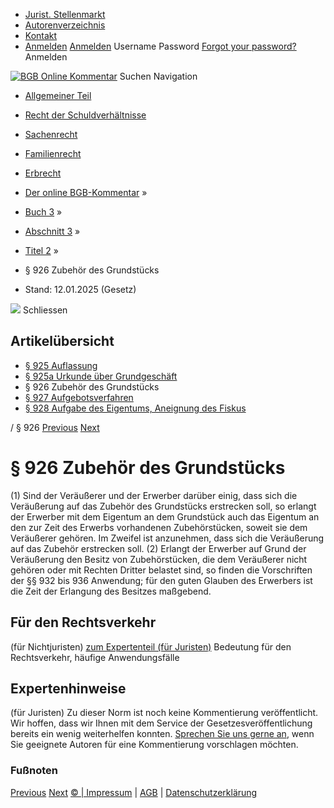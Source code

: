   * [Jurist. Stellenmarkt](https://bgb.kommentar.de/Buch-3/Abschnitt-3/Titel-2/</job-board> "Jurist. Stellenmarkt")
  * [Autorenverzeichnis](https://bgb.kommentar.de/Buch-3/Abschnitt-3/Titel-2/</Autorenverzeichnis> "Autorenverzeichnis")
  * [Kontakt](https://bgb.kommentar.de/Buch-3/Abschnitt-3/Titel-2/</Kontakt>)
  * [Anmelden](https://bgb.kommentar.de/Buch-3/Abschnitt-3/Titel-2/<#login> "show login form") [Anmelden](https://bgb.kommentar.de/Buch-3/Abschnitt-3/Titel-2/<#> "hide login form") Username Password
[Forgot your password?](https://bgb.kommentar.de/Buch-3/Abschnitt-3/Titel-2/</user/forgotpassword>) Anmelden 


[![BGB Online Kommentar](https://bgb.kommentar.de/extension/bgb/design/bgb/images/logo.png)](https://bgb.kommentar.de/Buch-3/Abschnitt-3/Titel-2/</> "BGB Online Kommentar")
Suchen
Navigation
  * [Allgemeiner Teil](https://bgb.kommentar.de/Buch-3/Abschnitt-3/Titel-2/</Buch-1>)
  * [Recht der Schuldverhältnisse](https://bgb.kommentar.de/Buch-3/Abschnitt-3/Titel-2/</Buch-2>)
  * [Sachenrecht](https://bgb.kommentar.de/Buch-3/Abschnitt-3/Titel-2/</Buch-3>)
  * [Familienrecht](https://bgb.kommentar.de/Buch-3/Abschnitt-3/Titel-2/</Buch-4>)
  * [Erbrecht](https://bgb.kommentar.de/Buch-3/Abschnitt-3/Titel-2/</Buch-5>)


  * [Der online BGB-Kommentar](https://bgb.kommentar.de/Buch-3/Abschnitt-3/Titel-2/</>) »
  * [Buch 3](https://bgb.kommentar.de/Buch-3/Abschnitt-3/Titel-2/</Buch-3>) »
  * [Abschnitt 3](https://bgb.kommentar.de/Buch-3/Abschnitt-3/Titel-2/</Buch-3/Abschnitt-3>) »
  * [Titel 2](https://bgb.kommentar.de/Buch-3/Abschnitt-3/Titel-2/</Buch-3/Abschnitt-3/Titel-2>) »
  * § 926 Zubehör des Grundstücks 
  * Stand: 12.01.2025 (Gesetz) 


![](https://vg01.met.vgwort.de/na/1c9909529ead4f509072c06d9081a7d5)
Schliessen 
## Artikelübersicht
  * [ § 925 Auflassung ](https://bgb.kommentar.de/Buch-3/Abschnitt-3/Titel-2/</Buch-3/Abschnitt-3/Titel-2/Auflassung>)
  * [ § 925a Urkunde über Grundgeschäft ](https://bgb.kommentar.de/Buch-3/Abschnitt-3/Titel-2/</Buch-3/Abschnitt-3/Titel-2/Urkunde-ueber-Grundgeschaeft>)
  * § 926 Zubehör des Grundstücks 
  * [ § 927 Aufgebotsverfahren ](https://bgb.kommentar.de/Buch-3/Abschnitt-3/Titel-2/</Buch-3/Abschnitt-3/Titel-2/Aufgebotsverfahren>)
  * [ § 928 Aufgabe des Eigentums, Aneignung des Fiskus ](https://bgb.kommentar.de/Buch-3/Abschnitt-3/Titel-2/</Buch-3/Abschnitt-3/Titel-2/Aufgabe-des-Eigentums-Aneignung-des-Fiskus>)


/ § 926 
[Previous](https://bgb.kommentar.de/Buch-3/Abschnitt-3/Titel-2/</Buch-3/Abschnitt-3/Titel-2/Urkunde-ueber-Grundgeschaeft> "§ 925a Urkunde über Grundgeschäft") [Next](https://bgb.kommentar.de/Buch-3/Abschnitt-3/Titel-2/</Buch-3/Abschnitt-3/Titel-2/Aufgebotsverfahren> "§ 927 Aufgebotsverfahren")
# § 926 Zubehör des Grundstücks
(1) Sind der Veräußerer und der Erwerber darüber einig, dass sich die Veräußerung auf das Zubehör des Grundstücks erstrecken soll, so erlangt der Erwerber mit dem Eigentum an dem Grundstück auch das Eigentum an den zur Zeit des Erwerbs vorhandenen Zubehörstücken, soweit sie dem Veräußerer gehören. Im Zweifel ist anzunehmen, dass sich die Veräußerung auf das Zubehör erstrecken soll.
(2) Erlangt der Erwerber auf Grund der Veräußerung den Besitz von Zubehörstücken, die dem Veräußerer nicht gehören oder mit Rechten Dritter belastet sind, so finden die Vorschriften der §§ 932 bis 936 Anwendung; für den guten Glauben des Erwerbers ist die Zeit der Erlangung des Besitzes maßgebend.
## Für den Rechtsverkehr 
(für Nichtjuristen)
[zum Expertenteil (für Juristen)](https://bgb.kommentar.de/Buch-3/Abschnitt-3/Titel-2/<#expertenhinweise>)
Bedeutung für den Rechtsverkehr, häufige Anwendungsfälle
## Expertenhinweise
(für Juristen)
Zu dieser Norm ist noch keine Kommentierung veröffentlicht. Wir hoffen, dass wir Ihnen mit dem Service der Gesetzesveröffentlichung bereits ein wenig weiterhelfen konnten. [Sprechen Sie uns gerne an](https://bgb.kommentar.de/Buch-3/Abschnitt-3/Titel-2/</Kontakt>), wenn Sie geeignete Autoren für eine Kommentierung vorschlagen möchten. 
### Fußnoten
[Previous](https://bgb.kommentar.de/Buch-3/Abschnitt-3/Titel-2/</Buch-3/Abschnitt-3/Titel-2/Urkunde-ueber-Grundgeschaeft> "§ 925a Urkunde über Grundgeschäft") [Next](https://bgb.kommentar.de/Buch-3/Abschnitt-3/Titel-2/</Buch-3/Abschnitt-3/Titel-2/Aufgebotsverfahren> "§ 927 Aufgebotsverfahren")
[© | Impressum](https://bgb.kommentar.de/Buch-3/Abschnitt-3/Titel-2/</Kontakt>) | [AGB](https://bgb.kommentar.de/Buch-3/Abschnitt-3/Titel-2/</AGB>) | [Datenschutzerklärung](https://bgb.kommentar.de/Buch-3/Abschnitt-3/Titel-2/</Datenschutzerklaerung-fuer-Leser>)
